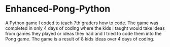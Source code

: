 # Enhanced-Pong-Python
A Python game I coded to teach 7th graders how to code. The game was completed in only 4 days of coding where the kids I taught would take ideas from games they played or ideas they had and I tried to code them into the Pong game. The game is a result of 8 kids ideas over 4 days of coding.
